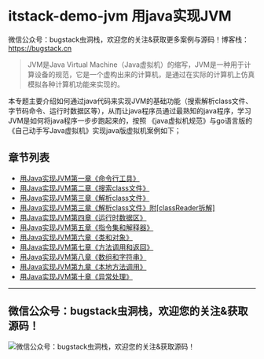 # itstack-demo-jvm 用java实现JVM
微信公众号：bugstack虫洞栈，欢迎您的关注&获取更多案例与源码！博客栈：https://bugstack.cn 

>JVM是Java Virtual Machine（Java虚拟机）的缩写，JVM是一种用于计算设备的规范，它是一个虚构出来的计算机，是通过在实际的计算机上仿真模拟各种计算机功能来实现的。


本专题主要介绍如何通过java代码来实现JVM的基础功能（搜索解析class文件、字节码命令、运行时数据区等），从而让java程序员通过最熟知的java程序，学习JVM是如何将java程序一步步跑起来的，按照
《java虚拟机规范》与go语言版的《自己动手写Java虚拟机》实现java版虚拟机案例如下；


## 章节列表
- [用Java实现JVM第一章《命令行工具》](https://bugstack.cn/?p=59)
- [用Java实现JVM第二章《搜索class文件》](https://bugstack.cn/?p=60)
- [用Java实现JVM第三章《解析class文件》](https://bugstack.cn/?p=63)
- [用Java实现JVM第三章《解析class文件》附[classReader拆解]](https://bugstack.cn/?p=64)
- [用Java实现JVM第四章《运行时数据区》](https://bugstack.cn/?p=66)
- [用Java实现JVM第五章《指令集和解释器》](https://bugstack.cn/?p=68)
- [用Java实现JVM第六章《类和对象》](https://bugstack.cn/?p=69)
- [用Java实现JVM第七章《方法调用和返回》](https://bugstack.cn/?p=72)
- [用Java实现JVM第八章《数组和字符串》](https://bugstack.cn/?p=73)
- [用Java实现JVM第九章《本地方法调用》](https://bugstack.cn/?p=74)
- [用Java实现JVM第十章《异常处理》](https://bugstack.cn/?p=75)

------------

## 微信公众号：bugstack虫洞栈，欢迎您的关注&获取源码！

![微信公众号：bugstack虫洞栈，欢迎您的关注&获取源码！](https://bugstack.cn/wp-content/uploads/2019/08/qrcode清晰.png)
